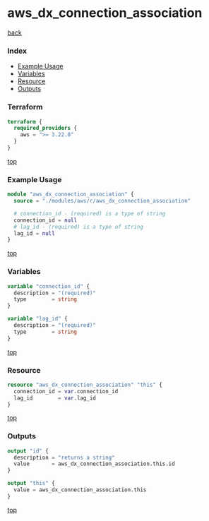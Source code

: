 # aws_dx_connection_association

[back](../aws.md)

### Index

- [Example Usage](#example-usage)
- [Variables](#variables)
- [Resource](#resource)
- [Outputs](#outputs)

### Terraform

```terraform
terraform {
  required_providers {
    aws = ">= 3.22.0"
  }
}
```

[top](#index)

### Example Usage

```terraform
module "aws_dx_connection_association" {
  source = "./modules/aws/r/aws_dx_connection_association"

  # connection_id - (required) is a type of string
  connection_id = null
  # lag_id - (required) is a type of string
  lag_id = null
}
```

[top](#index)

### Variables

```terraform
variable "connection_id" {
  description = "(required)"
  type        = string
}

variable "lag_id" {
  description = "(required)"
  type        = string
}
```

[top](#index)

### Resource

```terraform
resource "aws_dx_connection_association" "this" {
  connection_id = var.connection_id
  lag_id        = var.lag_id
}
```

[top](#index)

### Outputs

```terraform
output "id" {
  description = "returns a string"
  value       = aws_dx_connection_association.this.id
}

output "this" {
  value = aws_dx_connection_association.this
}
```

[top](#index)